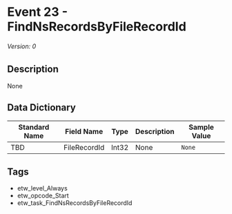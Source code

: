 # Event 23 - FindNsRecordsByFileRecordId
###### Version: 0

## Description
None

## Data Dictionary
|Standard Name|Field Name|Type|Description|Sample Value|
|---|---|---|---|---|
|TBD|FileRecordId|Int32|None|`None`|

## Tags
* etw_level_Always
* etw_opcode_Start
* etw_task_FindNsRecordsByFileRecordId
